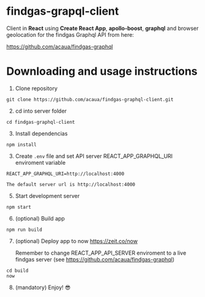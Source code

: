 # findgas-grapql-client

Client in **React** using **Create React App**, **apollo-boost**, **graphql** and browser geolocation for the findgas Graphql API from here:

<https://github.com/acaua/findgas-graphql>

# Downloading and usage instructions

1.  Clone repository

```
git clone https://github.com/acaua/findgas-graphql-client.git
```

2.  cd into server folder

```
cd findgas-graphql-client
```

3.  Install dependencias

```
npm install
```

3.  Create `.env` file and set API server REACT_APP_GRAPHQL_URI enviroment variable

```
REACT_APP_GRAPHQL_URI=http://localhost:4000
```

    The default server url is http://localhost:4000

5.  Start development server

```
npm start
```

6.  (optional) Build app

```
npm run build
```

7. (optional) Deploy app to now <https://zeit.co/now>

   Remember to change REACT_APP_API_SERVER enviroment to a live findgas server (see <https://github.com/acaua/findgas-graphql>)

```
cd build
now
```

8.  (mandatory) Enjoy! 😎
